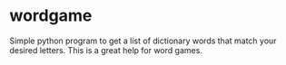# wordgame
Simple python program to get a list of dictionary words that match your desired letters.
This is a great help for word games.
